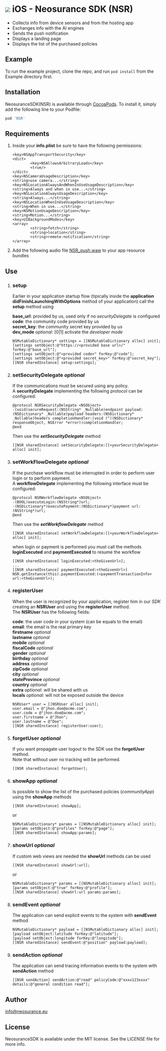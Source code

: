 # ![](https://upload.wikimedia.org/wikipedia/commons/thumb/c/ca/IOS_logo.svg/32px-IOS_logo.svg.png) iOS - Neosurance SDK (NSR)

- Collects info from device sensors and from the hosting app
- Exchanges info with the AI engines
- Sends the push notification
- Displays a landing page
- Displays the list of the purchased policies

## Example

To run the example project, clone the repo, and run `pod install` from the Example directory first.

## Installation

NeosuranceSDK(NSR) is available through [CocoaPods](https://cocoapods.org). To install
it, simply add the following line to your Podfile:

```ruby
pod 'NSR'
```

## Requirements

1. Inside your **info.plist** be sure to have the following permissions:

	```plist
	<key>NSAppTransportSecurity</key>
	<dict>
			<key>NSAllowsArbitraryLoads</key>
			<true/>
	</dict>
	<key>NSCameraUsageDescription</key>
	<string>use camera...</string>
	<key>NSLocationAlwaysAndWhenInUseUsageDescription</key>
	<string>Always and when in use...</string>
	<key>NSLocationAlwaysUsageDescription</key>
	<string>Always...</string>
	<key>NSLocationWhenInUseUsageDescription</key>
	<string>When in use...</string>
	<key>NSMotionUsageDescription</key>
	<string>Motion...</string>
	<key>UIBackgroundModes</key>
	<array>
			<string>fetch</string>
			<string>location</string>
			<string>remote-notification</string>
	</array>
	```
2. Add the following audio file <a href="https://github.com/neosurance/ios-sdk2/raw/master/Example/NSR_push.wav" download>NSR_push.waw</a> to your app resource bundles

## Use

1. ### setup
	Earlier in your application startup flow (tipically inside the **application didFinishLaunchingWithOptions** method of your application) call the **setup** method using

	**base_url**: provided by us, used only if no *securityDelegate* is configured  
	**code**: the community code provided by us  
	**secret_key**: the community secret key provided by us  
	**dev_mode** *optional*: [0|1] activate the *developer mode*	
	
	```objc
	NSMutableDictionary* settings = [[NSMutableDictionary alloc] init];
	[settings setObject:@"https://<provided base url>/" forKey:@"base_url"];
	[settings setObject:@"<provided code>" forKey:@"code"];
	[settings setObject:@"<provided secret_key>" forKey:@"secret_key"];
	[[NSR sharedInstance] setup:settings];
	```
2. ### setSecurityDelegate *optional*
	If the communications must be secured using any policy.  
	A **securityDelegate** implementing the following protocol can be configured:
	
	```objc
	@protocol NSRSecurityDelegate <NSObject>
	-(void)secureRequest:(NSString* _Nullable)endpoint payload:(NSDictionary* _Nullable)payload headers:(NSDictionary* _Nullable)headers completionHandler:(void (^)(NSDictionary* responseObject, NSError *error))completionHandler;
	@end
	```
	
	Then use the ***setSecurityDelegate*** method
	
	```objc
	[[NSR sharedInstance] setSecurityDelegate:[[<yourSecurityDelegate> alloc] init];
	```
	
3. ### setWorkFlowDelegate *optional*  
	If the purchase workflow must be interrupted in order to perform user login or to perform payment.  
	A **workflowDelegate** implementing the following interface must be configured:
	
	```objc
	@protocol NSRWorkflowDelegate <NSObject>
	-(BOOL)executeLogin:(NSString*)url;
	-(NSDictionary*)executePayment:(NSDictionary*)payment url:(NSString*)url;
	@end
	```
	
	Then use the ***setWorkflowDelegate*** method

	```objc
	[[NSR sharedInstance] setWorkflowDelegate:[[<yourWorkflowDelegate> alloc] init];
	```
	
	when login or payment is performed you must call the methods **loginExecuted** and **paymentExecuted** to resume the workflow
	
	```objc
	[[NSR sharedInstance] loginExecuted:<theGivenUrl>];
	...
	[[NSR sharedInstance] paymentExecuted:<theGivenUrl>]
	NSR.getInstance(this).paymentExecuted:(<paymentTransactionInfo> url:<theGivenUrl>);
	```
	
4. ### registerUser  
	When the user is recognized by your application, register him in our *SDK* creating an **NSRUser** and using the **registerUser** method.  
	The **NSRUser** has the following fields:
	
	**code**: the user code in your system (can be equals to the email)  
	**email**: the email is the real primary key  
	**firstname** *optional*  
	**lastname** *optional*  
	**mobile** *optional*  
	**fiscalCode** *optional*  
	**gender** *optional*  
	**birthday** *optional*  
	**address** *optional*  
	**zipCode** *optional*  
	**city** *optional*  
	**stateProvince** *optional*  
	**country** *optional*  
	**extra** *optional*: will be shared with us  
	**locals** *optional*: will not be exposed outside the device  

	```objc
	NSRUser* user = [[NSRUser alloc] init];
	user.email = @"jhon.doe@acme.com";
	user.code = @"jhon.doe@acme.com";
	user.firstname = @"Jhon";
	user.lastname = @"Doe";
	[[NSR sharedInstance] registerUser:user];
	```
5. ### forgetUser *optional*
	If you want propagate user logout to the SDK use the **forgetUser** method.  
	Note that without user no tracking will be performed.
	
	```objc
	[[NSR sharedInstance] forgetUser];	
	```
6. ### showApp *optional*
	Is possible to show the list of the purchased policies (*communityApp*) using the **showApp** methods
	
	```objc
	[[NSR sharedInstance] showApp];	
	```
	or
	
	```objc
	NSMutableDictionary* params = [[NSMutableDictionary alloc] init];
	[params setObject:@"profiles" forKey:@"page"];
	[[NSR sharedInstance] showApp:params];	
	```
7. ### showUrl *optional*
	If custom web views are needed the **showUrl** methods can be used
	
	```objc
	[[NSR sharedInstance] showUrl:url];	
	```
	or
	
	```objc
	NSMutableDictionary* params = [[NSMutableDictionary alloc] init];
	[params setObject:@"true" forKey:@"profile"];
	[[NSR sharedInstance] showUrl:url params:params];	
	```
8. ### sendEvent *optional*
	The application can send explicit events to the system with **sendEvent** method
	
	```objc
	NSMutableDictionary* payload = [[NSMutableDictionary alloc] init];
	[payload setObject:latitude forKey:@"latitude"];
	[payload setObject:longitude forKey:@"longitude"];
	[[NSR sharedInstance] sendEvent:@"position" payload:payload];
	```
	
9. ### sendAction *optional*
	The application can send tracing information events to the system with **sendAction** method
	
	```objc          
	[[NSR sendAction] sendAction:@"read" policyCode:@"xxxx123xxxx" details:@"general condition read"];
	```

## Author

info@neosurance.eu

## License

NeosuranceSDK is available under the MIT license. See the LICENSE file for more info.

